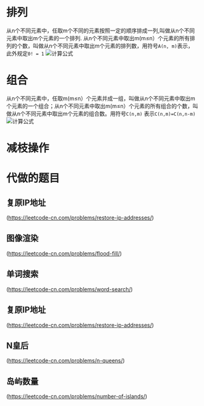 # 排列
从n个不同元素中，任取m个不同的元素按照一定的顺序排成一列,叫做从n个不同元素中取出m个元素的一个排列. 从n个不同元素中取出m(m≤n）个元素的所有排列的个数，叫做从n个不同元素中取出m个元素的排列数，用符号`A(n, m)`表示，此外规定`0! = 1`
![计算公式](https://bkimg.cdn.bcebos.com/formula/ac0926e610dce08b12a0c0c42b835cb0.svg)

# 组合
从n个不同元素中，任取m(m≤n）个元素并成一组，叫做从n个不同元素中取出m个元素的一个组合；从n个不同元素中取出m(m≤n）个元素的所有组合的个数，叫做从n个不同元素中取出m个元素的组合数。用符号`C(n,m)` 表示`C(n,m)=C(n,n-m)`
![计算公式](https://bkimg.cdn.bcebos.com/formula/620a7d43cbc2c75ca47802b017929910.svg)

# 减枝操作

# 代做的题目
## 复原IP地址
(https://leetcode-cn.com/problems/restore-ip-addresses/)
## 图像渲染
(https://leetcode-cn.com/problems/flood-fill/)
## 单词搜索
(https://leetcode-cn.com/problems/word-search/)
## 复原IP地址
(https://leetcode-cn.com/problems/restore-ip-addresses/)
## N皇后
(https://leetcode-cn.com/problems/n-queens/)
## 岛屿数量
(https://leetcode-cn.com/problems/number-of-islands/)



